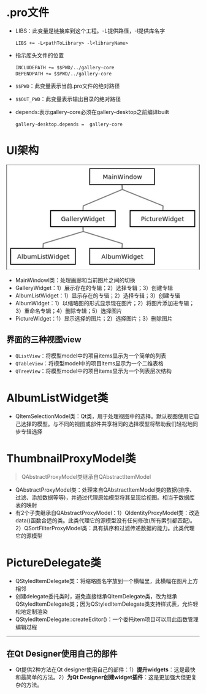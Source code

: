 # .pro文件
- LIBS：此变量是链接库到这个工程。-L提供路径，-l提供库名字
    ```qmake
    LIBS += -L<pathToLibrary> -l<libraryName>
    ```

- 指示库头文件的位置
    ```qmake
    INCLUDEPATH += $$PWD/../gallery-core
    DEPENDPATH += $$PWD/../gallery-core
    ```

- `$$PWD`：此变量表示当前.pro文件的绝对路径
- `$$OUT_PWD`：此变量表示输出目录的绝对路径

- depends:表示gallery-core必须在gallery-desktop之前编译built
    ```qmake
    gallery-desktop.depends =  gallery-core
    ```

# UI架构
![](bin/1.png)
- MainWindowl类：处理画廊和当前图片之间的切换
- GalleryWidget：1）展示存在的专辑；2）选择专辑；3）创建专辑
- AlbumListWidget：1）显示存在的专辑；2）选择专辑；3）创建专辑
- AlbumWidget：1）以缩略图的形式显示现在图片；2）将图片添加进专辑；3）重命名专辑；4）删除专辑；5）选择图片
- PictureWidget：1）显示选择的图片；2）选择图片；3）删除图片
## 界面的三种视图view
- `QListView`：将模型model中的项目items显示为一个简单的列表
- `QTableView`：将模型model中的项目items显示为一个二维表格
- `QTreeView`：将模型model中的项目items显示为一个列表层次结构

# AlbumListWidget类
- QItemSelectionModel类：Qt类，用于处理视图中的选择。默认视图使用它自己选择的模型。与不同的视图或部件共享相同的选择模型将帮助我们轻松地同步专辑选择

# ThumbnailProxyModel类
> QAbstractProxyModel类继承自QAbstractItemModel
- QAbstractProxyModel类：处理来自QAbstractItemModel类的数据(排序、过滤、添加数据等等)，并通过代理原始模型将其呈现给视图。相当于数据库表的映射
- 有2个子类继承自QAbstractProxyModel：1）QIdentityProxyModel类：改造data()函数合适的类。此类代理它的源模型没有任何修改(所有索引都匹配)。2）QSortFilterProxyModel类：具有排序和过滤传递数据的能力。此类代理它的源模型

# PictureDelegate类
- QStyledItemDelegate类：将缩略图名字放到一个横幅里，此横幅在图片上方相邻
- 创建delegate委托类时，避免直接继承QItemDelegate类，改为继承QStyledItemDelegate类；因为QStyledItemDelegate类支持样式表，允许轻松地定制渲染
- QStyledItemDelegate::createEditor()：一个委托item项目可以用此函数管理编辑过程
---
## 在Qt Designer使用自己的部件
- Qt提供2种方法在Qt designer使用自己的部件：1）**提升widgets**：这是最快和最简单的方法。2）**为Qt Designer创建widget插件**：这是更加强大但更复杂的方法。
